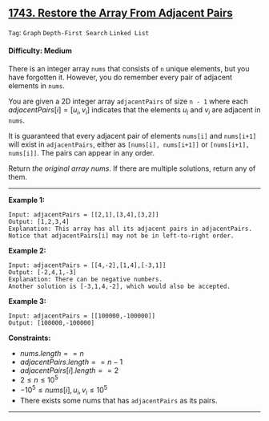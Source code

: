 ## [1743. Restore the Array From Adjacent Pairs](https://leetcode.com/problems/restore-the-array-from-adjacent-pairs)

```Tag```: ```Graph``` ```Depth-First Search``` ```Linked List```

#### Difficulty: Medium

There is an integer array ```nums``` that consists of ```n``` unique elements, but you have forgotten it. However, you do remember every pair of adjacent elements in ```nums```.

You are given a 2D integer array ```adjacentPairs``` of size ```n - 1``` where each $adjacentPairs[i] = [u_i, v_i]$ indicates that the elements $u_i$ and $v_i$ are adjacent in ```nums```.

It is guaranteed that every adjacent pair of elements ```nums[i]``` and ```nums[i+1]``` will exist in ```adjacentPairs```, either as ```[nums[i], nums[i+1]]``` or ```[nums[i+1], nums[i]]```. The pairs can appear in any order.

Return _the original array nums_. If there are multiple solutions, return any of them.

---

__Example 1:__
```
Input: adjacentPairs = [[2,1],[3,4],[3,2]]
Output: [1,2,3,4]
Explanation: This array has all its adjacent pairs in adjacentPairs.
Notice that adjacentPairs[i] may not be in left-to-right order.
```

__Example 2:__
```
Input: adjacentPairs = [[4,-2],[1,4],[-3,1]]
Output: [-2,4,1,-3]
Explanation: There can be negative numbers.
Another solution is [-3,1,4,-2], which would also be accepted.
```

__Example 3:__
```
Input: adjacentPairs = [[100000,-100000]]
Output: [100000,-100000]
```

__Constraints:__

- $nums.length == n$
- $adjacentPairs.length == n - 1$
- $adjacentPairs[i].length == 2$
- $2 \le n \le 10^5$
- $-10^5 \le nums[i], u_i, v_i \le 10^5$
- There exists some nums that has ```adjacentPairs``` as its pairs.

---
